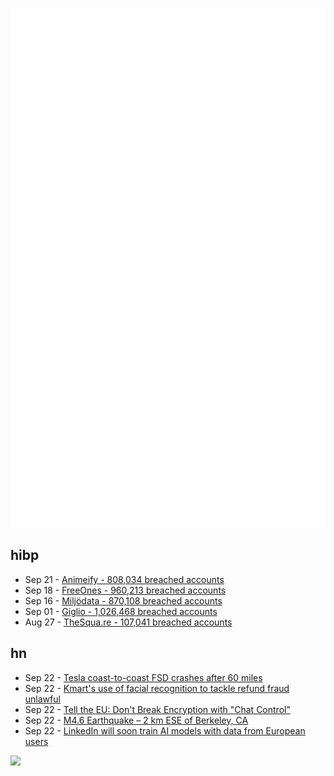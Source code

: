 ![Metrics](https://raw.githubusercontent.com/phixion/phixion/master/metrics.svg)

## hibp

<!--
for https://github.com/phixion/phixion/blob/main/.github/workflows/feeds.yml
-->
<!--START_SECTION:haveibeenpwnd-->
- Sep 21 - [Animeify - 808,034 breached accounts](https://haveibeenpwned.com/Breach/Animeify)
- Sep 18 - [FreeOnes - 960,213 breached accounts](https://haveibeenpwned.com/Breach/FreeOnes)
- Sep 16 - [Miljödata - 870,108 breached accounts](https://haveibeenpwned.com/Breach/Miljodata)
- Sep 01 - [Giglio - 1,026,468 breached accounts](https://haveibeenpwned.com/Breach/Giglio)
- Aug 27 - [TheSqua.re - 107,041 breached accounts](https://haveibeenpwned.com/Breach/TheSquare)
<!--END_SECTION:haveibeenpwnd-->

## hn

<!--
for https://github.com/phixion/phixion/blob/main/.github/workflows/feeds.yml
-->
<!--START_SECTION:hn-->
- Sep 22 - [Tesla coast-to-coast FSD crashes after 60 miles](https://electrek.co/2025/09/21/tesla-influencers-tried-elon-musk-coast-to-coast-self-driving-crashed-before-60-miles/)
- Sep 22 - [Kmart's use of facial recognition to tackle refund fraud unlawful](https://www.oaic.gov.au/news/media-centre/18-kmarts-use-of-facial-recognition-to-tackle-refund-fraud-unlawful,-privacy-commissioner-finds)
- Sep 22 - [Tell the EU: Don't Break Encryption with "Chat Control"](https://www.mozillafoundation.org/en/campaigns/tell-the-eu-dont-break-encryption-with-chat-control/)
- Sep 22 - [M4.6 Earthquake – 2 km ESE of Berkeley, CA](https://earthquake.usgs.gov/earthquakes/eventpage/ew1758534970/executive)
- Sep 22 - [LinkedIn will soon train AI models with data from European users](https://hostvix.com/linkedin-will-soon-train-ai-models-with-data-from-european-users/)
<!--END_SECTION:hn-->

<!--
for https://yhype.me
-->
![](https://hit.yhype.me/github/profile?user_id=13013670)
